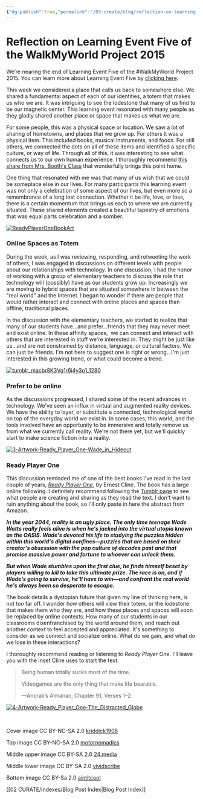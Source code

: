 ```yaml
---
{"dg-publish":true,"permalink":"/03-create/blog/reflection-on-learning-event-five-of-the-walk-my-world-project-2015/","title":"Reflection on Learning Event Five of the #WalkMyWorld Project 2015","tags":["walkmyworld"]}
---
```


# Reflection on Learning Event Five of the WalkMyWorld Project 2015

We’re nearing the end of Learning Event Five of the #WalkMyWorld Project 2015. You can learn more about Learning Event Five by [clicking here](https://sites.google.com/site/walkmyworldproject/2015-learning-events/my-totem).

This week we considered a place that calls us back to somewhere else. We shared a fundamental aspect of each of our identities, a totem that makes us who we are. It was intriguing to see the lodestone that many of us find to be our magnetic center. This learning event resonated with many people as they gladly shared another place or space that makes us what we are.

For some people, this was a physical space or location. We saw a lot of sharing of hometowns, and places that we grow up. For others it was a physical item. This included books, musical instruments, and foods. For still others, we connected the dots on all of these items and identified a specific culture, or way of life. Through all of this, it was interesting to see what connects us to our own human experience. I thoroughly recommend [this share from Mrs. Booth's Class](http://mrsboothsclass006.edublogs.org/2015-02-26/my-totem-2015-learning-event-5/) that wonderfully brings this point home.

One thing that resonated with me was that many of us wish that we could be someplace else in our lives. For many participants this learning event was not only a celebration of some aspect of our lives, but even more so a remembrance of a long lost connection. Whether it be life, love, or loss, there is a certain momentum that brings us each to where we are currently situated. These shared elements created a beautiful tapestry of emotions that was equal parts celebration and a somber.

[![ReadyPlayerOneBookArt](images/ReadyPlayerOneBookArt-300x235.jpg)](http://wiobyrne.com/wp-content/uploads/2015/02/ReadyPlayerOneBookArt.jpg)

### Online Spaces as Totem

During the week, as I was reviewing, responding, and retweeting the work of others, I was engaged in discussions on different levels with people about our relationships with technology. In one discussion, I had the honor of working with a group of elementary teachers to discuss the role that technology will (possibly) have as our students grow up. Increasingly we are moving to hybrid spaces that are situated somewhere in between the "real world" and the Internet. I began to wonder if there are people that would rather interact and connect with online places and spaces than offline, traditional places.

In the discussion with the elementary teachers, we started to realize that many of our students have...and prefer...friends that they may never meet and exist online. In these affinity spaces,  we can connect and interact with others that are interested in stuff we're interested in. They might be just like us...and are not constrained by distance, language, or cultural factors. We can just be friends. I'm not here to suggest one is right or wrong...I'm just interested in this growing trend, or what could become a trend.

[![tumblr_macbr8K3Vq1r6i4y3o1_1280](images/tumblr_macbr8K3Vq1r6i4y3o1_1280-300x188.jpg)](http://wiobyrne.com/wp-content/uploads/2015/02/tumblr_macbr8K3Vq1r6i4y3o1_1280.jpg)

### Prefer to be online

As the discussions progressed, I shared some of the recent advances in technology. We've seen an influx in virtual and augmented reality devices. We have the ability to layer, or substitute a connected, technological world on top of the everyday world we exist in. In some cases, this world, and the tools involved have an opportunity to be immersive and totally remove us from what we currently call reality. We're not there yet, but we'll quickly start to make science fiction into a reality.

[![3-Artwork-Ready_Player_One-Wade_in_Hideout](images/3-Artwork-Ready_Player_One-Wade_in_Hideout-300x173.jpg)](http://wiobyrne.com/wp-content/uploads/2015-02-03-Artwork-Ready_Player_One-Wade_in_Hideout.jpg)

### Ready Player One

This discussion reminded me of one of the best books I've read in the last couple of years, _[Ready Player One](http://www.amazon.com/Ready-Player-One-A-Novel/dp/0307887448)_, by Ernest Cline. The book has a large online following. I definitely recommend following the [Tumblr page](http://readyplayerone.com/) to see what people are creating and sharing as they read the text. I don't want to ruin anything about the book, so I'll only paste in here the abstract from Amazon.

**_In the year 2044, reality is an ugly place. The only time teenage Wade Watts really feels alive is when he's jacked into the virtual utopia known as the OASIS. Wade's devoted his life to studying the puzzles hidden within this world's digital confines—puzzles that are based on their creator's obsession with the pop culture of decades past and that promise massive power and fortune to whoever can unlock them._** 

**_But when Wade stumbles upon the first clue, he finds himself beset by players willing to kill to take this ultimate prize. The race is on, and if Wade's going to survive, he'll have to win—and confront the real world he's always been so desperate to escape._**

The book details a dystopian future that given my line of thinking here, is not too far off. I wonder how others will view their totem, or the lodestone that makes them who they are, and how these places and spaces will soon be replaced by online contexts. How many of our students in our classrooms disenfranchised by the world around them, and reach out another context to feel accepted and appreciated. It's something to consider as we connect and socialize online. What do we gain, and what do we lose in these interactions?

I thoroughly recommend reading or listening to _Ready Player One_. I'll leave you with the inset Cline uses to start the text.

> Being human totally sucks most of the time.
> 
> Videogames are the only thing that make life bearable.
> 
> —Anorak’s Almanac, Chapter 91, Verses 1–2

[![4-Artwork-Ready_Player_One-The_Distracted_Globe](images/4-Artwork-Ready_Player_One-The_Distracted_Globe-300x176.jpg)](http://wiobyrne.com/wp-content/uploads/2015-02-04-Artwork-Ready_Player_One-The_Distracted_Globe.jpg)

 

Cover image CC BY-NC-SA 2.0 [kriddick1908](https://www.flickr.com/photos/78829981@N05/7059260049/in/photolist-bKNy5a-8qxt1a-5j3Pmm-8QA47-5QyPKR-gi1TEe-pDMNPU-bKNuot-aFsXhD-pW1nk8-oZoGo7-e3XLad-e3S8UZ-otkGeJ-e3S8q8-6vYUcw-e3XKJy-dmA1e-5QD7bq-5QD75d-fr6sm-7odQuS-eigE56-6vUGNK-cXmNME-ihQSMs-5QD785-46yht6-46yhg2-46CpMs-5QD76m-pRdNfU-pRdLRm-7C2zjQ-7C2zFQ-5QD7cC-5QyPWa-5QyPX6-5QD73S-ch4UAC-Kcx8k-ejWqHx-JivKC-e5iSPC-i9422y-8Ljuuh-cRaDzf-8TZuih-cRaCPw-cRavDC)

Top image CC BY-NC-SA 2.0 [motornomadics](http://www.motornomadics.com/wp-content/uploads/2012/06/ReadyPlayerOneBookArt.jpg)

Middle upper image CC BY-SA 2.0 [24.media](http://24.media.tumblr.com/tumblr_macbr8K3Vq1r6i4y3o1_1280.jpg)

Middle lower image CC BY-SA 2.0 [vividscribe](http://www.vividscribe.com/wp-content/uploads/2013-07-03-Artwork-Ready_Player_One-Wade_in_Hideout.jpg)

Bottom image CC BY-Sa 2.0 [aintitcool](http://media.aintitcool.com/coolproduction/ckeditor_assets/pictures/3344/original/4-Artwork-Ready_Player_One-The_Distracted_Globe.jpg?1315527693)

[[02 CURATE/Indexes/Blog Post Index\|Blog Post Index]]